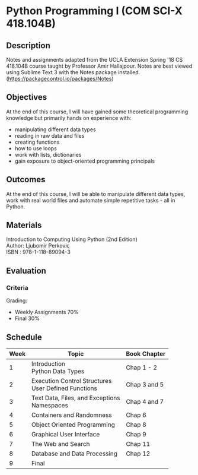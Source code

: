 # Python Programming I (COM SCI-X 418.104B)

## Description
Notes and assignments adapted from the UCLA Extension Spring '18 CS 418.104B course taught by Professor Amir Hallajpour. Notes are best viewed using Sublime Text 3 with the Notes package installed. (https://packagecontrol.io/packages/Notes)

## Objectives
At the end of this course, I will have gained some theoretical programming knowledge but primarily hands on experience with:

- manipulating different data types
- reading in raw data and files
- creating functions
- how to use loops
- work with lists, dictionaries
- gain exposure to object-oriented programming principals

## Outcomes
At the end of this course, I will be able to manipulate different data types, work with real world files and automate simple repetitive tasks - all in Python.

## Materials
Introduction to Computing Using Python (2nd Edition) <br>
Author: Ljubomir Perkovic <br>
ISBN : 978-1-118-89094-3

## Evaluation 

### Criteria
Grading:
- Weekly Assignments 70%
- Final 30%

## Schedule

| Week | Topic | Book Chapter |
| --- | --- | --- |
| 1 | Introduction <br> Python Data Types | Chap 1 - 2 |
| 2 | Execution Control Structures <br> User Defined Functions | Chap 3 and 5 |
| 3 | Text Data, Files, and Exceptions <br> Namespaces | Chap 4 and 7 |
| 4 | Containers and Randomness | Chap 6 |
| 5 | Object Oriented Programming | Chap 8 |
| 6 | Graphical User Interface | Chap 9 |
| 7 | The Web and Search | Chap 11 |
| 8 | Database and Data Processing | Chap 12 |
| 9 | Final |
